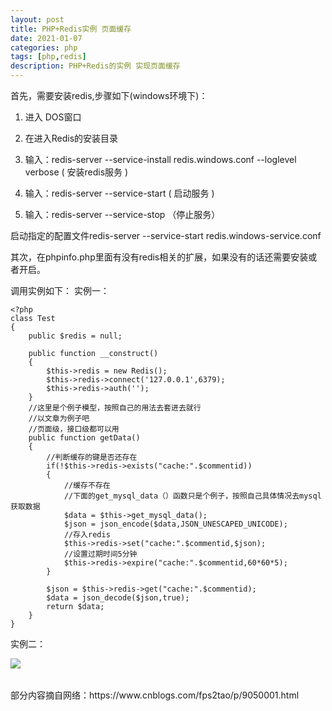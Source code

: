 ```yaml
---
layout: post
title: PHP+Redis实例 页面缓存
date: 2021-01-07
categories: php
tags: [php,redis]
description: PHP+Redis的实例 实现页面缓存
---
```

首先，需要安装redis,步骤如下(windows环境下)：
1. 进入 DOS窗口

2. 在进入Redis的安装目录

3. 输入：redis-server --service-install redis.windows.conf --loglevel verbose ( 安装redis服务 )

4.  输入：redis-server --service-start ( 启动服务 )

5. 输入：redis-server --service-stop （停止服务）

启动指定的配置文件redis-server --service-start redis.windows-service.conf

其次，在phpinfo.php里面有没有redis相关的扩展，如果没有的话还需要安装或者开启。

调用实例如下：
实例一：

    <?php
    class Test
    {
        public $redis = null;
    
        public function __construct()
        {
            $this->redis = new Redis();
            $this->redis->connect('127.0.0.1',6379);
            $this->redis->auth('');
        }
        //这里是个例子模型，按照自己的用法去套进去就行
        //以文章为例子吧
        //页面级，接口级都可以用
        public function getData()
        {
            //判断缓存的键是否还存在
            if(!$this->redis->exists("cache:".$commentid))
            {
                //缓存不存在
                //下面的get_mysql_data（）函数只是个例子，按照自己具体情况去mysql获取数据
                $data = $this->get_mysql_data();
                $json = json_encode($data,JSON_UNESCAPED_UNICODE);
                //存入redis
                $this->redis->set("cache:".$commentid,$json);
                //设置过期时间5分钟
                $this->redis->expire("cache:".$commentid,60*60*5);
            }
    
            $json = $this->redis->get("cache:".$commentid);
            $data = json_decode($json,true);
            return $data;
        }
    }

实例二：
<table>
    <tr>
        <img src="./../../../../../img/redis.png" />
    </tr>
<table>
部分内容摘自网络：<a>https://www.cnblogs.com/fps2tao/p/9050001.html</a>